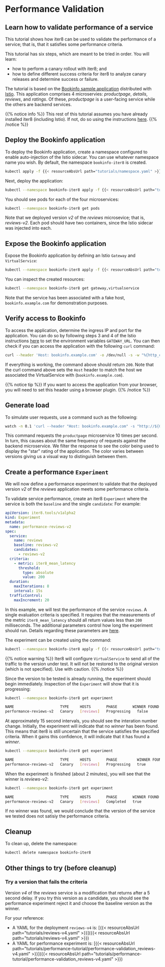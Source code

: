 # Performance Validation

## Learn how to validate performance of a service
This tutorial shows how iter8 can be used to validate the performance of a service; that is, that it satisfies some performance criteria.

This tutorial has six steps, which are meant to be tried in order.
You will learn:

- how to perform a canary rollout with iter8; and
- how to define different success criteria for iter8 to analyze canary releases and determine success or failure.

The tutorial is based on the [Bookinfo sample application](https://istio.io/docs/examples/bookinfo/) distributed with [Istio](https://istio.io).
This application comprises 4 microservies: _productpage_, _details_, _reviews_, and _ratings_.
Of these, _productpage_ is a user-facing service while the others are backend services.

{{% notice info %}}
This rest of this tutorial assumes you have already installed iter8 (including Istio). If not, do so using the instructions [here](../installation/kubernetes.md).
{{% /notice %}}

## Deploy the Bookinfo application

To deploy the Bookinfo application, create a namespace configured to enable auto-injection of the Istio sidecar. You can use whatever namespace name you wish. By default, the namespace `bookinfo-iter8` is created.

```bash
kubectl apply -f {{< resourceAbsUrl path="tutorials/namespace.yaml" >}}
```

Next, deploy the application:

```bash
kubectl --namespace bookinfo-iter8 apply -f {{< resourceAbsUrl path="tutorials/bookinfo-tutorial.yaml" >}}
```

You should see pods for each of the four microservices:

```bash
kubectl --namespace bookinfo-iter8 get pods
```

Note that we deployed version *v2* of the *reviews* microsevice; that is, *reviews-v2*.
Each pod should have two containers, since the Istio sidecar was injected into each.

## Expose the Bookinfo application

Expose the Bookinfo application by defining an Istio `Gateway` and `VirtualService`:

```bash
kubectl --namespace bookinfo-iter8 apply -f {{< resourceAbsUrl path="tutorials/bookinfo-gateway.yaml" >}}
```

You can inspect the created resources:

```bash
kubectl --namespace bookinfo-iter8 get gateway,virtualservice
```

Note that the service has been associated with a fake host, `bookinfo.example.com` for demonstration purposes.

## Verify access to Bookinfo

To access the application, determine the ingress IP and port for the application.
You can do so by following steps 3 and 4 of the Istio instructions [here](https://istio.io/latest/docs/examples/bookinfo/#determine-the-ingress-ip-and-port) to set the environment variables `GATEWAY_URL`. You can then check if you can access the application with the following `curl` command:

```bash
curl --header 'Host: bookinfo.example.com' -o /dev/null -s -w "%{http_code}\n" "http://${GATEWAY_URL}/productpage"
```

If everything is working, the command above should return `200`.
Note that the curl command above sets the `Host` header to match the host we associated the VirtualService with (`bookinfo.example.com`).

{{% notice tip %}}
If you want to access the application from your browser, you will need to set this header using a browser plugin.
{{% /notice %}}

## Generate load

To simulate user requests, use a command such as the following:

```bash
watch -n 0.1 'curl --header "Host: bookinfo.example.com" -s "http://${GATEWAY_URL}/productpage" | grep -i "color=\""'
```

This command requests the `productpage` microservice 10 times per second.
In turn, this causes about the same frequency of requests against the backend microservice.
We filter the response to see the color being used to display the "star" rating of the application.
The color varies between versions giving us a visual way to distinguish between them.

## Create a performance `Experiment`

We will now define a performance experiment to validate that the deployed version *v2* of the *reviews* application meets some performance criteria.

To validate service performance, create an iter8 `Experiment` where  the service is both the `baseline` and the single `candidate`:
For example:

```yaml
apiVersion: iter8.tools/v1alpha2
kind: Experiment
metadata:
  name: performance-reviews-v2
spec:
  service:
    name: reviews
    baseline: reviews-v2
    candidates:
      - reviews-v2
  criteria:
    - metric: iter8_mean_latency
      threshold:
        type: absolute
        value: 200
  duration:
    maxIterations: 8
    interval: 15s
  trafficControl:
    maxIncrement: 20
```

In this example, we will test the performance of the service `reviews`.
A single evaluation criteria is specified.
It requires that the measurements of the metric `iter8_mean_latency` should all return values less than `200` milliseconds.
The additional parameters control how long the experiment should run.
Details regarding these parameters are [here](#alter-the-duration-of-the-experiment).

The experiment can be created using the command:

```bash
kubectl --namespace bookinfo-iter8 apply -f {{< resourceAbsUrl path="tutorials/performance-tutorial/performance-validation_reviews-v2.yaml">}}
```

{{% notice warning %}}
Iter8 will configure `VirtualService` to send all of the traffic to the version under test. It will not be restored to the original version (which is not specified). Use with caution.
{{% /notice %}}

Since the version to be tested is already running, the experiment should begin immediately. Inspection of the `Experiment`  will show that it is progressing:

```bash
kubectl --namespace bookinfo-iter8 get experiment
```

```bash
NAME                     TYPE     HOSTS       PHASE       WINNER FOUND   CURRENT BEST   STATUS
performance-reviews-v2   Canary   [reviews]   Progressing   false                         IterationUpdate: Iteration 0/8 completed
```

At approximately 15 second intervals, you should see the interation number change.
Initially, the experiment will indicate that no *winner* has been found.
This means that iter8 is still uncertain that the service satisfies the specified criteria.
When it gains this confidence, it will indicate that it has found a *winner*.

```bash
kubectl --namespace bookinfo-iter8 get experiment
```

```bash
NAME                     TYPE     HOSTS       PHASE         WINNER FOUND   CURRENT BEST   STATUS
performance-reviews-v2   Canary   [reviews]   Progressing   true           reviews-v2     IterationUpdate: Iteration 3/8 completed
```

When the experiment is finished (about 2 minutes), you will see that the winner is *reviews-v2*:

```bash
kubectl --namespace bookinfo-iter8 get experiment
```

```bash
NAME                     TYPE     HOSTS       PHASE       WINNER FOUND   CURRENT BEST   STATUS
performance-reviews-v2   Canary   [reviews]   Completed   true           reviews-v2     ExperimentCompleted: Traffic To Winner
```

If no winner was found, we would conclude that the version of the service we tested does not satisiy the performance criteria.

## Cleanup

To clean up, delete the namespace:

```bash
kubectl delete namespace bookinfo-iter8
```

## Other things to try (before cleanup)

### Try a version that fails the criteria

Version *v4* of the *reviews* service is a modification that returns after a 5 second delay.
If you try this version as a candidate, you should see the performance experiment reject it and choose the baseline version as the winner.

For your reference:

- A YAML for the deployment `reviews-v4` is: [{{< resourceAbsUrl path="tutorials/reviews-v4.yaml" >}}]({{< resourceAbsUrl path="tutorials/reviews-v4.yaml" >}})
- A YAML for performance experiment is: [{{< resourceAbsUrl path="tutorials/performance-tutorial/performance-validation_reviews-v4.yaml" >}}]({{< resourceAbsUrl path="tutorials/performance-tutorial/performance-validation_reviews-v4.yaml" >}})
